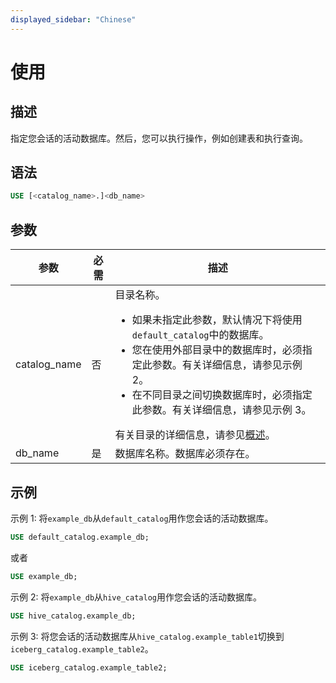 ```yaml
---
displayed_sidebar: "Chinese"
---
```


# 使用

## 描述

指定您会话的活动数据库。然后，您可以执行操作，例如创建表和执行查询。

## 语法

```SQL
USE [<catalog_name>.]<db_name>
```

## 参数

| **参数**      | **必需**     | **描述**                                                     |
| ------------- | ------------ | ------------------------------------------------------------ |
| catalog_name  | 否           | 目录名称。<ul><li>如果未指定此参数，默认情况下将使用`default_catalog`中的数据库。</li><li>您在使用外部目录中的数据库时，必须指定此参数。有关详细信息，请参见示例 2。</li><li>在不同目录之间切换数据库时，必须指定此参数。有关详细信息，请参见示例 3。</li></ul>有关目录的详细信息，请参见[概述](../../../data_source/catalog/catalog_overview.md)。 |
| db_name       | 是           | 数据库名称。数据库必须存在。                                  |

## 示例

示例 1: 将`example_db`从`default_catalog`用作您会话的活动数据库。

```SQL
USE default_catalog.example_db;
```

或者

```SQL
USE example_db;
```

示例 2: 将`example_db`从`hive_catalog`用作您会话的活动数据库。

```SQL
USE hive_catalog.example_db;
```

示例 3: 将您会话的活动数据库从`hive_catalog.example_table1`切换到`iceberg_catalog.example_table2`。

```SQL
USE iceberg_catalog.example_table2;
```